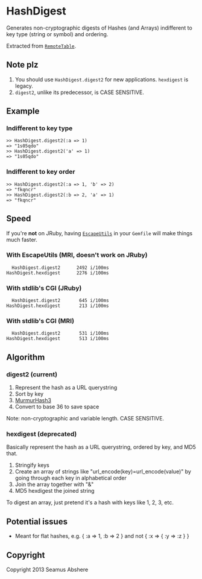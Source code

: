 # HashDigest

Generates non-cryptographic digests of Hashes (and Arrays) indifferent to key type (string or symbol) and ordering.

Extracted from [`RemoteTable`](https://github.com/seamusabshere/remote_table).

## Note plz

1. You should use `HashDigest.digest2` for new applications. `hexdigest` is legacy.
2. `digest2`, unlike its predecessor, is CASE SENSITIVE.

## Example

### Indifferent to key type

    >> HashDigest.digest2(:a => 1)
    => "1s05qdo"
    >> HashDigest.digest2('a' => 1)
    => "1s05qdo"

### Indifferent to key order

    >> HashDigest.digest2(:a => 1, 'b' => 2)
    => "fkqncr"
    >> HashDigest.digest2(:b => 2, 'a' => 1)
    => "fkqncr"

## Speed

If you're **not** on JRuby, having [`EscapeUtils`](https://github.com/brianmario/escape_utils) in your `Gemfile` will make things much faster.

### With EscapeUtils (MRI, doesn't work on JRuby)

      HashDigest.digest2      2492 i/100ms
    HashDigest.hexdigest      2276 i/100ms
    
### With stdlib's CGI (JRuby)

      HashDigest.digest2       645 i/100ms
    HashDigest.hexdigest       213 i/100ms

### With stdlib's CGI (MRI)

      HashDigest.digest2       531 i/100ms
    HashDigest.hexdigest       513 i/100ms

## Algorithm

### digest2 (current)

1. Represent the hash as a URL querystring
2. Sort by key
3. [MurmurHash3](http://en.wikipedia.org/wiki/MurmurHash)
4. Convert to base 36 to save space

Note: non-cryptographic and variable length. CASE SENSITIVE.

### hexdigest (deprecated)

Basically represent the hash as a URL querystring, ordered by key, and MD5 that.

1. Stringify keys
2. Create an array of strings like "url_encode(key)=url_encode(value)" by going through each key in alphabetical order
3. Join the array together with "&"
4. MD5 hexdigest the joined string

To digest an array, just pretend it's a hash with keys like 1, 2, 3, etc.

## Potential issues

* Meant for flat hashes, e.g. { :a => 1, :b => 2 } and not { :x => { :y => :z } }

## Copyright

Copyright 2013 Seamus Abshere
